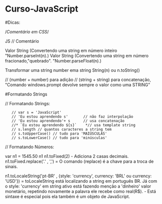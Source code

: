 # Curso-JavaScript

#Dicas: 

/*Comentário em CSS*/

<!-- Isso é um comentário em HTML--> 

JS // Comentário

<!-- Convertendo Strings -->
 Valor String  (Convertendo uma string em número inteiro "Number.parseInt(n).)
 Valor String   (Convertendo uma string em número fracionado,"quebrado". "Number.parseFloat(n).)

 Transformar uma string number ema string String(n) ou n.toString()

 // (number + number) para adição
// (string + string) para concatenação, "Comando windows.prompt devolve sempre o valor como uma STRING"

#Formatando Strings

// Formatando Strings:

       // var s = 'JavaScript'
       // 'Eu estou aprendendo s'       // não faz interpolação
       // 'Eu estou aprendendo'+ s      // usa concatenação
       //* `Eu estou aprendendo ${s}`    *// usa template string 
       // s.length // quantos caracteres a string tem
       // s.toUpperCase() // tudo para 'MAIÚSCULAS'
       // s.toLowerCase() // tudo para 'minúsculas'

// Formatando Números:  

var n1 = 1545.50
n1
n1.toFixed(2) - Adiciona 2 casas decimais.
n1.toFixed.replace('.' , ',') = O comando (replace) é a chave para a troca de sinais.

n1.toLocaleString('pt-BR' , {style: 'currency', currency: 'BRL' ou currency: 'USD'}) = toLocaleString está localizando a string em português BR. Já com o style: 'currency' em string ativo está fazendo menção a 'dinheiro' valor monetário, repetindo novamente a palavra ele recebe como real(R$). - Está sintaxe é especial pois ela também é um objeto de JavaScript.




